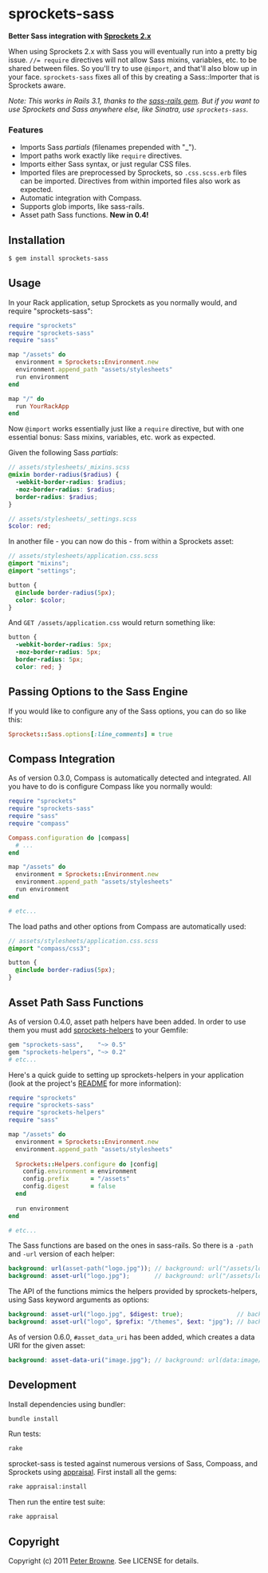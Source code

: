 sprockets-sass
==============

**Better Sass integration with [Sprockets 2.x](http://github.com/sstephenson/sprockets)**

When using Sprockets 2.x with Sass you will eventually run into a pretty big issue. `//= require` directives will not allow Sass mixins, variables, etc. to be shared between files. So you'll try to use `@import`, and that'll also blow up in your face. `sprockets-sass` fixes all of this by creating a Sass::Importer that is Sprockets aware.

_Note: This works in Rails 3.1, thanks to the [sass-rails gem](http://github.com/rails/sass-rails). But if you want to use Sprockets and Sass anywhere else, like Sinatra, use `sprockets-sass`._

### Features

* Imports Sass _partials_ (filenames prepended with "_").
* Import paths work exactly like `require` directives.
* Imports either Sass syntax, or just regular CSS files.
* Imported files are preprocessed by Sprockets, so `.css.scss.erb` files can be imported.
  Directives from within imported files also work as expected.
* Automatic integration with Compass.
* Supports glob imports, like sass-rails.
* Asset path Sass functions. **New in 0.4!**


Installation
------------

``` bash
$ gem install sprockets-sass
```


Usage
-----

In your Rack application, setup Sprockets as you normally would, and require "sprockets-sass":

``` ruby
require "sprockets"
require "sprockets-sass"
require "sass"

map "/assets" do
  environment = Sprockets::Environment.new
  environment.append_path "assets/stylesheets"
  run environment
end

map "/" do
  run YourRackApp
end
```

Now `@import` works essentially just like a `require` directive, but with one essential bonus:
Sass mixins, variables, etc. work as expected.

Given the following Sass _partials_:

``` scss
// assets/stylesheets/_mixins.scss
@mixin border-radius($radius) {
  -webkit-border-radius: $radius;
  -moz-border-radius: $radius;
  border-radius: $radius;
}
```

``` scss
// assets/stylesheets/_settings.scss
$color: red;
```

In another file - you can now do this - from within a Sprockets asset:

``` scss
// assets/stylesheets/application.css.scss
@import "mixins";
@import "settings";

button {
  @include border-radius(5px);
  color: $color;
}
```

And `GET /assets/application.css` would return something like:

``` css
button {
  -webkit-border-radius: 5px;
  -moz-border-radius: 5px;
  border-radius: 5px;
  color: red; }
```

Passing Options to the Sass Engine
----------------------------------

If you would like to configure any of the Sass options, you can do so like this:

```ruby
Sprockets::Sass.options[:line_comments] = true
```

Compass Integration
-------------------

As of version 0.3.0, Compass is automatically detected and integrated. All you have to do
is configure Compass like you normally would:

``` ruby
require "sprockets"
require "sprockets-sass"
require "sass"
require "compass"

Compass.configuration do |compass|
  # ...
end

map "/assets" do
  environment = Sprockets::Environment.new
  environment.append_path "assets/stylesheets"
  run environment
end

# etc...
```

The load paths and other options from Compass are automatically used:

``` scss
// assets/stylesheets/application.css.scss
@import "compass/css3";

button {
  @include border-radius(5px);
}
```


Asset Path Sass Functions
-------------------------

As of version 0.4.0, asset path helpers have been added. In order to use them you must add [sprockets-helpers](https://github.com/petebrowne/sprockets-helpers) to your Gemfile:

``` ruby
gem "sprockets-sass",    "~> 0.5"
gem "sprockets-helpers", "~> 0.2"
# etc...
```

Here's a quick guide to setting up sprockets-helpers in your application (look at the project's [README](https://github.com/petebrowne/sprockets-helpers/blob/master/README.md) for more information):

``` ruby
require "sprockets"
require "sprockets-sass"
require "sprockets-helpers"
require "sass"

map "/assets" do
  environment = Sprockets::Environment.new
  environment.append_path "assets/stylesheets"
  
  Sprockets::Helpers.configure do |config|
    config.environment = environment
    config.prefix      = "/assets"
    config.digest      = false
  end
  
  run environment
end

# etc...
```

The Sass functions are based on the ones in sass-rails. So there is a `-path` and `-url` version of each helper:

``` scss
background: url(asset-path("logo.jpg")); // background: url("/assets/logo.jpg");
background: asset-url("logo.jpg");       // background: url("/assets/logo.jpg");
```

The API of the functions mimics the helpers provided by sprockets-helpers, using Sass keyword arguments as options:

``` scss
background: asset-url("logo.jpg", $digest: true);               // background: url("/assets/logo-27a8f1f96afd8d4c67a59eb9447f45bd.jpg");
background: asset-url("logo", $prefix: "/themes", $ext: "jpg"); // background: url("/themes/logo.jpg");
```

As of version 0.6.0, `#asset_data_uri` has been added, which creates a data URI for the given asset:

``` scss
background: asset-data-uri("image.jpg"); // background: url(data:image/jpeg;base64,...);
```


Development
-----------

Install dependencies using bundler:

``` bash
bundle install
```

Run tests:

``` bash
rake
```

sprocket-sass is tested against numerous versions of Sass, Compoass, and Sprockets using [appraisal](https://github.com/thoughtbot/appraisal). First install all the gems:

``` bash
rake appraisal:install
```

Then run the entire test suite:

``` bash
rake appraisal
```


Copyright
---------

Copyright (c) 2011 [Peter Browne](http://petebrowne.com). See LICENSE for details.
